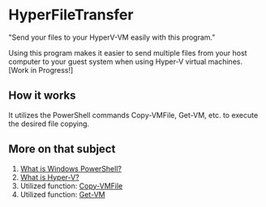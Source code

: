 # HyperFileTransfer
"Send your files to your HyperV-VM easily with this program."

Using this program makes it easier to send multiple files from your host computer to your guest system when using Hyper-V virtual machines.
[Work in Progress!]

## How it works
It utilizes the PowerShell commands Copy-VMFile, Get-VM, etc. to execute the desired file copying.

## More on that subject
1. [What is Windows PowerShell?](https://docs.microsoft.com/en-us/powershell/scripting/overview?view=powershell-7.1)
2. [What is Hyper-V?](https://docs.microsoft.com/en-us/powershell/module/hyper-v/?view=win10-ps)
3. Utilized function: [Copy-VMFile](https://docs.microsoft.com/en-us/powershell/module/hyper-v/copy-vmfile?view=win10-ps)
4. Utilized function: [Get-VM](https://docs.microsoft.com/en-us/powershell/module/hyper-v/get-vm?view=win10-ps#outputs)
